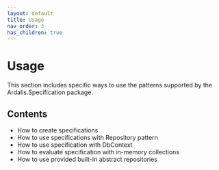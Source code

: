 ```yaml
---
layout: default
title: Usage
nav_order: 3
has_children: true
---
```


# Usage

This section includes specific ways to use the patterns supported by the Ardalis.Specification package.

## Contents

- How to create specifications
- How to use specifications with Repository pattern
- How to use specification with DbContext
- How to evaluate specification with in-memory collections
- How to use provided built-in abstract repositories
